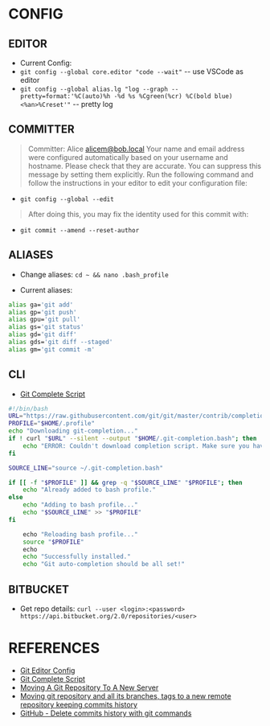 # CONFIG

## EDITOR
* Current Config:
* `git config --global core.editor "code --wait"` -- use VSCode as editor
* `git config --global alias.lg "log --graph --pretty=format:'%C(auto)%h -%d %s %Cgreen(%cr) %C(bold blue)<%an>%Creset'"` -- pretty log

## COMMITTER
> Committer: Alice <alicem@bob.local>
> Your name and email address were configured automatically based
> on your username and hostname. Please check that they are accurate.
> You can suppress this message by setting them explicitly. Run the
> following command and follow the instructions in your editor to edit
> your configuration file:
* `git config --global --edit`

> After doing this, you may fix the identity used for this commit with:
* `git commit --amend --reset-author`

## ALIASES
* Change aliases:
`cd ~ && nano .bash_profile`

* Current aliases:
```bash
alias ga='git add'
alias gp='git push'
alias gpu='git pull'
alias gs='git status'
alias gd='git diff'
alias gds='git diff --staged'
alias gm='git commit -m'
```

## CLI
* [Git Complete Script](https://github.com/git/git/blob/master/contrib/completion/git-completion.bash)

```bash
#!/bin/bash
URL="https://raw.githubusercontent.com/git/git/master/contrib/completion/git-completion.bash"
PROFILE="$HOME/.profile"​
echo "Downloading git-completion..."
if ! curl "$URL" --silent --output "$HOME/.git-completion.bash"; then
    echo "ERROR: Couldn't download completion script. Make sure you have a working internet connection." && exit 1
fi

SOURCE_LINE="source ~/.git-completion.bash"

if [[ -f "$PROFILE" ]] && grep -q "$SOURCE_LINE" "$PROFILE"; then
    echo "Already added to bash profile."
else
	echo "Adding to bash profile..."
    echo "$SOURCE_LINE" >> "$PROFILE"
fi

​    echo "Reloading bash profile..."
    source "$PROFILE"
​    echo
    echo "Successfully installed."
    echo "Git auto-completion should be all set!"
```

## BITBUCKET
* Get repo details:
`curl --user <login>:<password> https://api.bitbucket.org/2.0/repositories/<user>`

# REFERENCES
* [Git Editor Config](https://gist.github.com/nnja/caeb2ffeb407debca3bde5f875996804)
* [Git Complete Script](https://github.com/git/git/blob/master/contrib/completion/git-completion.bash)
* [Moving A Git Repository To A New Server](https://www.smashingmagazine.com/2014/05/moving-git-repository-new-server/)
* [Moving git repository and all its branches, tags to a new remote repository keeping commits history](https://gist.github.com/niksumeiko/8972566)
* [GitHub - Delete commits history with git commands](https://gist.github.com/heiswayi/350e2afda8cece810c0f6116dadbe651)